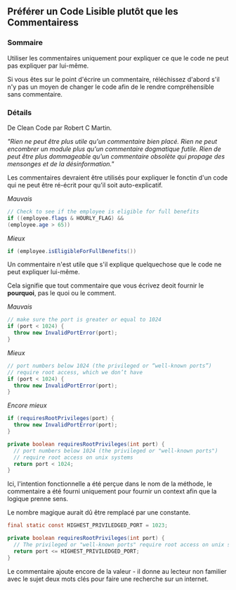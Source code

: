 ## Préférer un Code Lisible plutôt que les Commentairess

### Sommaire

Utiliser les commentaires uniquement pour expliquer ce que le code ne peut pas expliquer par lui-même.

Si vous êtes sur le point d'écrire un commentaire, réléchissez d'abord s'il n'y pas un moyen de changer le code afin de le rendre compréhensible sans commentaire.

### Détails

De Clean Code par Robert C Martin.

*"Rien ne peut être plus utile qu'un commentaire bien placé. Rien ne peut encombrer un module plus qu'un commentaire dogmatique futile. Rien de peut être plus dommageable qu'un commentaire obsolète qui propage des mensonges et de la désinformation."*

Les commentaires devraient être utilisés pour expliquer le fonctin d'un code qui ne peut être ré-écrit pour qu'il soit auto-explicatif.


*Mauvais*

```java
// Check to see if the employee is eligible for full benefits
if ((employee.flags & HOURLY_FLAG) &&
(employee.age > 65))
```

*Mieux*

```java
if (employee.isEligibleForFullBenefits())
```

Un commentaire n'est utile que s'il explique quelquechose que le code ne peut expliquer lui-même.

Cela signifie que tout commentaire que vous écrivez deoit fournir le **pourquoi**, pas le quoi ou le comment.

*Mauvais*

```java
// make sure the port is greater or equal to 1024
if (port < 1024) {
  throw new InvalidPortError(port);
}
```
    
*Mieux*

```java
// port numbers below 1024 (the privileged or “well-known ports”)
// require root access, which we don’t have
if (port < 1024) {
  throw new InvalidPortError(port);
}
```

*Encore mieux*

```java
if (requiresRootPrivileges(port) {
  throw new InvalidPortError(port);
}

private boolean requiresRootPrivileges(int port) {
  // port numbers below 1024 (the privileged or "well-known ports") 
  // require root access on unix systems
  return port < 1024; 
}
```

Ici, l'intention fonctionnelle a été perçue dans le nom de la méthode, le commentaire a été fourni uniquement pour fournir un context afin que la logique prenne sens.

Le nombre magique aurait dû être remplacé par une constante.


```java
final static const HIGHEST_PRIVILEDGED_PORT = 1023; 

private boolean requiresRootPrivileges(int port) {
  // The privileged or "well-known ports" require root access on unix systems
  return port <= HIGHEST_PRIVILEDGED_PORT; 
}
```

Le commentaire ajoute encore de la valeur - il donne au lecteur non familier avec le sujet  deux mots clés pour faire une recherche sur un internet.